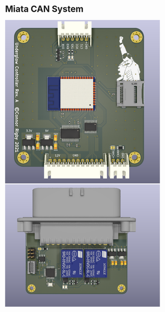 # Miata CAN System

![assets/underglow-controller.png](assets/underglow-controller.png)
![assets/headlight-controller.png](assets/headlight-controller.png)
